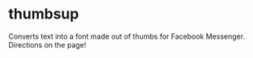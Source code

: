 # thumbsup
Converts text into a font made out of thumbs for Facebook Messenger. Directions on the page!
